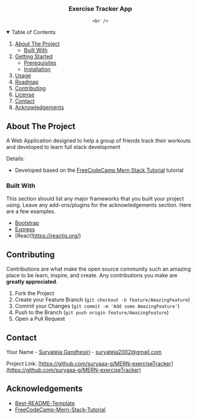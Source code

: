 <!-- PROJECT LOGO -->
<br />
<div align="center">
  <a href="https://github.com/suryaaa-g/MERN-exerciseTracker">
   
  </a>

  <h3 align="center">Exercise Tracker App</h3>
  <div align="center">
    
    <br />
  </div>
</div>



<!-- TABLE OF CONTENTS -->
<details open="open">
  <summary>Table of Contents</summary>
  <ol>
    <li>
      <a href="#about-the-project">About The Project</a>
      <ul>
        <li><a href="#built-with">Built With</a></li>
      </ul>
    </li>
    <li>
      <a href="#getting-started">Getting Started</a>
      <ul>
        <li><a href="#prerequisites">Prerequisites</a></li>
        <li><a href="#installation">Installation</a></li>
      </ul>
    </li>
    <li><a href="#usage">Usage</a></li>
    <li><a href="#roadmap">Roadmap</a></li>
    <li><a href="#contributing">Contributing</a></li>
    <li><a href="#license">License</a></li>
    <li><a href="#contact">Contact</a></li>
    <li><a href="#acknowledgements">Acknowledgements</a></li>
  </ol>
</details>



<!-- ABOUT THE PROJECT -->
## About The Project

A Web Application designed to help a group of friends track their workouts and developed to learn full stack development

Details:
* Developed based on the [FreeCodeCamp Mern Stack Tutorial](https://www.youtube.com/watch?v=7CqJlxBYj-M&t=3614s) tutorial




### Built With

This section should list any major frameworks that you built your project using. Leave any add-ons/plugins for the acknowledgements section. Here are a few examples.
* [Bootstrap](https://getbootstrap.com)
* [Express](https://expressjs.com/)
* [React]https://reactjs.org/)

<!-- CONTRIBUTING -->
## Contributing

Contributions are what make the open source community such an amazing place to be learn, inspire, and create. Any contributions you make are **greatly appreciated**.

1. Fork the Project
2. Create your Feature Branch (`git checkout -b feature/AmazingFeature`)
3. Commit your Changes (`git commit -m 'Add some AmazingFeature'`)
4. Push to the Branch (`git push origin feature/AmazingFeature`)
5. Open a Pull Request


<!-- CONTACT -->
## Contact

Your Name - [Suryateja Gandhesiri](https://twitter.com/suryateja_g24) - suryateja2002@gmail.com

Project Link: [https://github.com/suryaaa-g/MERN-exerciseTracker](https://github.com/suryaaa-g/MERN-exerciseTracker)



<!-- ACKNOWLEDGEMENTS -->
## Acknowledgements
* [Best-README-Template](https://github.com/othneildrew/Best-README-Template)
* [FreeCodeCamp-Mern-Stack-Tutorial](https://www.youtube.com/watch?v=7CqJlxBYj-M&t=3614s)







